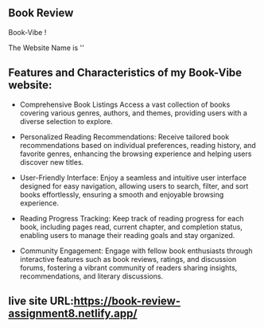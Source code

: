 ## Book Review 
Book-Vibe !

The Website Name is ''

## Features and Characteristics of my Book-Vibe website:

+ Comprehensive Book Listings
Access a vast collection of books covering various genres, authors, and themes, providing users with a diverse selection to explore.

+ Personalized Reading Recommendations:
Receive tailored book recommendations based on individual preferences, reading history, and favorite genres, enhancing the browsing experience and helping users discover new titles.

+ User-Friendly Interface:
Enjoy a seamless and intuitive user interface designed for easy navigation, allowing users to search, filter, and sort books effortlessly, ensuring a smooth and enjoyable browsing experience.

+ Reading Progress Tracking:
Keep track of reading progress for each book, including pages read, current chapter, and completion status, enabling users to manage their reading goals and stay organized.

+ Community Engagement:
Engage with fellow book enthusiasts through interactive features such as book reviews, ratings, and discussion forums, fostering a vibrant community of readers sharing insights, recommendations, and literary discussions.


## live site URL:https://book-review-assignment8.netlify.app/
